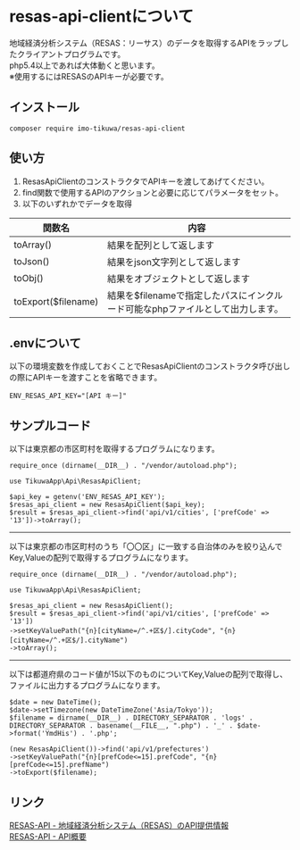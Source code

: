 # resas-api-clientについて
地域経済分析システム（RESAS：リーサス）のデータを取得するAPIをラップしたクライアントプログラムです。  
php5.4以上であれば大体動くと思います。  
※使用するにはRESASのAPIキーが必要です。  

## インストール
```
composer require imo-tikuwa/resas-api-client
```

## 使い方

1. ResasApiClientのコンストラクタでAPIキーを渡してあげてください。
2. find関数で使用するAPIのアクションと必要に応じてパラメータをセット。
3. 以下のいずれかでデータを取得

|関数名|内容|
|---|---|
|toArray()|結果を配列として返します|
|toJson()|結果をjson文字列として返します|
|toObj()|結果をオブジェクトとして返します|
|toExport($filename)|結果を$filenameで指定したパスにインクルード可能なphpファイルとして出力します。|

## .envについて
以下の環境変数を作成しておくことでResasApiClientのコンストラクタ呼び出しの際にAPIキーを渡すことを省略できます。
```
ENV_RESAS_API_KEY="[API キー]"
```

## サンプルコード
以下は東京都の市区町村を取得するプログラムになります。
```
require_once (dirname(__DIR__) . "/vendor/autoload.php");

use TikuwaApp\Api\ResasApiClient;

$api_key = getenv('ENV_RESAS_API_KEY');
$resas_api_client = new ResasApiClient($api_key);
$result = $resas_api_client->find('api/v1/cities', ['prefCode' => '13'])->toArray();
```

---
以下は東京都の市区町村のうち「〇〇区」に一致する自治体のみを絞り込んでKey,Valueの配列で取得するプログラムになります。
```
require_once (dirname(__DIR__) . "/vendor/autoload.php");

use TikuwaApp\Api\ResasApiClient;

$resas_api_client = new ResasApiClient();
$result = $resas_api_client->find('api/v1/cities', ['prefCode' => '13'])
->setKeyValuePath("{n}[cityName=/^.+区$/].cityCode", "{n}[cityName=/^.+区$/].cityName")
->toArray();
```

---
以下は都道府県のコード値が15以下のものについてKey,Valueの配列で取得し、ファイルに出力するプログラムになります。
```
$date = new DateTime();
$date->setTimezone(new DateTimeZone('Asia/Tokyo'));
$filename = dirname(__DIR__) . DIRECTORY_SEPARATOR . 'logs' . DIRECTORY_SEPARATOR . basename(__FILE__, ".php") . '_' . $date->format('YmdHis') . '.php';

(new ResasApiClient())->find('api/v1/prefectures')
->setKeyValuePath("{n}[prefCode<=15].prefCode", "{n}[prefCode<=15].prefName")
->toExport($filename);
```

## リンク
[RESAS-API - 地域経済分析システム（RESAS）のAPI提供情報](https://opendata.resas-portal.go.jp/)  
[RESAS-API - API概要](https://opendata.resas-portal.go.jp/docs/api/v1/index.html)
